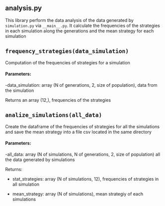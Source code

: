 ## analysis.py

This library perform the data analysis of the data generated by `simulation.py` via `__main__.py`. It calculate the frequencies of the strategies in each simulation along the generations and the mean strategy for each simulation

## `frequency_strategies(data_simulation)`

Computation of the frequencies of strategies for a simulation

#### Parameters:
	
-data_simulation: array (N of generations, 2, size of population), data from the simulation

Returns an array (12,), frequencies of the strategies


## `analize_simulations(all_data)`

Create the dataframe of the frequencies of strategies for all the simulations and save the mean strategy into a file csv located in the same directory

#### Parameters:
	
-all_data: array (N of simulations, N of generations, 2, size of population) all the data generated by simulations

Returns:
        
 + stat_strategies: array (N of simulations, 12), frequencies of strategies in all simulation
    
 + mean_strategy: array (N of simulations), mean strategiy of each simulations
